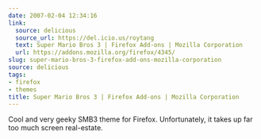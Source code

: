 ```yaml
---
date: 2007-02-04 12:34:16
link:
  source: delicious
  source_url: https://del.icio.us/roytang
  text: Super Mario Bros 3 | Firefox Add-ons | Mozilla Corporation
  url: https://addons.mozilla.org/firefox/4345/
slug: super-mario-bros-3-firefox-add-ons-mozilla-corporation
source: delicious
tags:
- firefox
- themes
title: Super Mario Bros 3 | Firefox Add-ons | Mozilla Corporation
---
```


Cool and very geeky SMB3 theme for Firefox. Unfortunately, it takes up far too much screen real-estate.